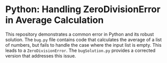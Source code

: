 # Python: Handling ZeroDivisionError in Average Calculation

This repository demonstrates a common error in Python and its robust solution. The `bug.py` file contains code that calculates the average of a list of numbers, but fails to handle the case where the input list is empty. This leads to a `ZeroDivisionError`. The `bugSolution.py` provides a corrected version that addresses this issue.